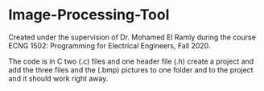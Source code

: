 # Image-Processing-Tool
Created under the supervision of Dr. Mohamed El Ramly during the course ECNG 1502: Programming for Electrical Engineers, Fall 2020. 

The code is in C 
two (.c) files and one header file (.h)
create a project and add the three files and the (.bmp) pictures to one folder and to the project and it should work right away. 
